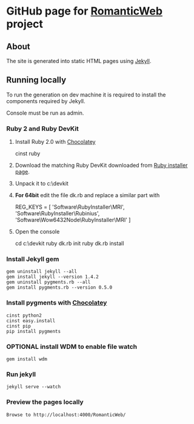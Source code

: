 # GitHub page for [RomanticWeb](http://github.org/MakoLab/RomanticWeb) project

## About

The site is generated into static HTML pages using [Jekyll](http://jekyllrb.com).

## Running locally

To run the generation on dev machine it is required to install the components required by Jekyll. 

Console must be run as admin.

### Ruby 2 and Ruby DevKit

1. Install Ruby 2.0 with [Chocolatey](http://chocolatey.org)

    cinst ruby

2. Download the matching Ruby DevKit downloaded from [Ruby installer page](http://rubyinstaller.org/downloads/). 
3. Unpack it to c:\devkit
4. **For 64bit** edit the file dk.rb and replace a similar part with

    REG_KEYS = [
      'Software\RubyInstaller\MRI',
      'Software\RubyInstaller\Rubinius',
      'Software\Wow6432Node\RubyInstaller\MRI'
    ]
	
5. Open the console 

    cd c:\devkit
    ruby dk.rb init
    ruby dk.rb install
	
### Install Jekyll gem

    gem uninstall jekyll --all
    gem install jekyll --version 1.4.2
    gem uninstall pygments.rb --all
    gem install pygments.rb --version 0.5.0
	
### Install pygments with [Chocolatey](http://chocolatey.org)

    cinst python2
    cinst easy.install
    cinst pip
    pip install pygments
	
### **OPTIONAL** install WDM to enable file watch

    gem install wdm
	
### Run jekyll

    jekyll serve --watch
    
### Preview the pages locally

    Browse to http://localhost:4000/RomanticWeb/
